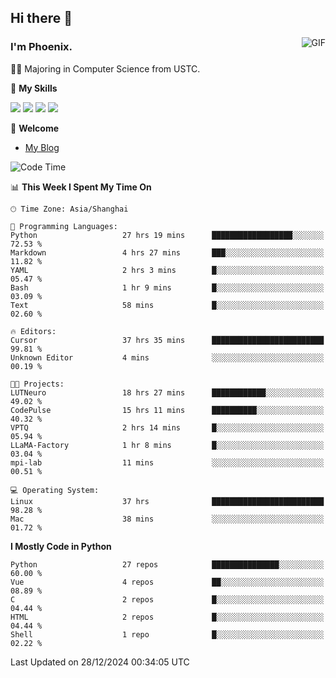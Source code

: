## Hi there 👋
<img align="right" alt="GIF" src="https://raw.githubusercontent.com/JoeyBling/JoeyBling/master/pic/pusheencode.gif" />

### I'm Phoenix.

👨‍🎓 Majoring in Computer Science from USTC.

🌟 **My Skills**

![](https://img.shields.io/badge/-Python-3e74a2?style=flat-square&logo=Python&logoColor=fff)
![](https://img.shields.io/badge/-C++-9f62a5?style=flat&logo=cplusplus&logoColor=white)
![](https://img.shields.io/badge/-Linux-185886?style=flat-square&logo=Linux&logoColor=fff)
![](https://img.shields.io/badge/-Rust-ff4136?style=flat-square&logo=Rust&logoColor=fff)

💬 **Welcome**

- [My Blog](https://ysy-phoenix.github.io/)

<!--START_SECTION:waka-->
![Code Time](http://img.shields.io/badge/Code%20Time-1%2C088%20hrs%2037%20mins-blue)

📊 **This Week I Spent My Time On** 

```text
🕑︎ Time Zone: Asia/Shanghai

💬 Programming Languages: 
Python                   27 hrs 19 mins      ██████████████████░░░░░░░   72.53 % 
Markdown                 4 hrs 27 mins       ███░░░░░░░░░░░░░░░░░░░░░░   11.82 % 
YAML                     2 hrs 3 mins        █░░░░░░░░░░░░░░░░░░░░░░░░   05.47 % 
Bash                     1 hr 9 mins         █░░░░░░░░░░░░░░░░░░░░░░░░   03.09 % 
Text                     58 mins             █░░░░░░░░░░░░░░░░░░░░░░░░   02.60 % 

🔥 Editors: 
Cursor                   37 hrs 35 mins      █████████████████████████   99.81 % 
Unknown Editor           4 mins              ░░░░░░░░░░░░░░░░░░░░░░░░░   00.19 % 

🐱‍💻 Projects: 
LUTNeuro                 18 hrs 27 mins      ████████████░░░░░░░░░░░░░   49.02 % 
CodePulse                15 hrs 11 mins      ██████████░░░░░░░░░░░░░░░   40.32 % 
VPTQ                     2 hrs 14 mins       █░░░░░░░░░░░░░░░░░░░░░░░░   05.94 % 
LLaMA-Factory            1 hr 8 mins         █░░░░░░░░░░░░░░░░░░░░░░░░   03.04 % 
mpi-lab                  11 mins             ░░░░░░░░░░░░░░░░░░░░░░░░░   00.51 % 

💻 Operating System: 
Linux                    37 hrs              █████████████████████████   98.28 % 
Mac                      38 mins             ░░░░░░░░░░░░░░░░░░░░░░░░░   01.72 % 
```

**I Mostly Code in Python** 

```text
Python                   27 repos            ███████████████░░░░░░░░░░   60.00 % 
Vue                      4 repos             ██░░░░░░░░░░░░░░░░░░░░░░░   08.89 % 
C                        2 repos             █░░░░░░░░░░░░░░░░░░░░░░░░   04.44 % 
HTML                     2 repos             █░░░░░░░░░░░░░░░░░░░░░░░░   04.44 % 
Shell                    1 repo              █░░░░░░░░░░░░░░░░░░░░░░░░   02.22 % 
```




 Last Updated on 28/12/2024 00:34:05 UTC
<!--END_SECTION:waka-->

<!--
**ysy-phoenix/ysy-phoenix** is a ✨ _special_ ✨ repository because its `README.md` (this file) appears on your GitHub profile.

Here are some ideas to get you started:

- 🔭 I’m currently working on ...
- 🌱 I’m currently learning ...
- 👯 I’m looking to collaborate on ...
- 🤔 I’m looking for help with ...
- 💬 Ask me about ...
- 📫 How to reach me: ...
- 😄 Pronouns: ...
- ⚡ Fun fact: ...
-->
